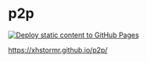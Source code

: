 # p2p

[![Deploy static content to GitHub Pages](https://github.com/XhstormR/p2p/actions/workflows/static.yml/badge.svg)](https://github.com/XhstormR/p2p/actions/workflows/static.yml)

https://xhstormr.github.io/p2p/
